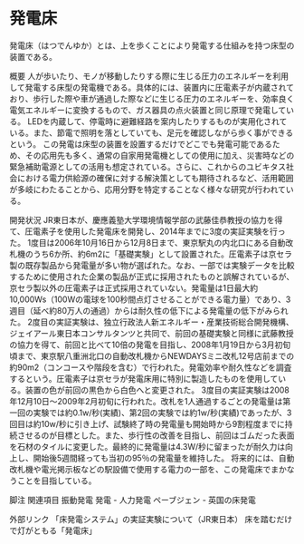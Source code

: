 # 発電床

発電床（はつでんゆか）とは、上を歩くことにより発電する仕組みを持つ床型の装置である。

概要
人が歩いたり、モノが移動したりする際に生じる圧力のエネルギーを利用して発電する床型の発電機である。具体的には、装置内に圧電素子が内蔵されており、歩行した際や車が通過した際などに生じる圧力のエネルギーを、効率良く電気エネルギーに変換するもので、ガス器具の点火装置と同じ原理で発電している。
LEDを内蔵して、停電時に避難経路を案内したりするものが実用化されている。また、節電で照明を落としていても、足元を確認しながら歩く事ができるという。
この発電は床型の装置を設置するだけでどこでも発電可能であるため、その応用先も多く、通常の自家用発電機としての使用に加え、災害時などの緊急補助電源としての活用も想定されている。さらに、これからのユビキタス社会における電力供給源の確保に対する解決策としても期待されるなど、活用範囲が多岐にわたることから、応用分野を特定することなく様々な研究が行われている。

開発状況
JR東日本が、慶應義塾大学環境情報学部の武藤佳恭教授の協力を得て、圧電素子を使用した発電床を開発し、2014年までに3度の実証実験を行った。
1度目は2006年10月16日から12月8日まで、東京駅丸の内北口にある自動改札機のうち6か所、約6m2に「基礎実験」として設置された。圧電素子は京セラ製の既存製品から発電量が多い物が選ばれた。なお、一部では実験データを比較するために使用された企業の製品が正式に採用されたものと誤解されているが、京セラ製以外の圧電素子は正式採用されていない。発電量は1日最大約10,000Ws（100Wの電球を100秒間点灯させることができる電力量）であり、3週目（延べ約80万人の通過）からは耐久性の低下による発電量の低下がみられた。
2度目の実証実験は、独立行政法人新エネルギー・産業技術総合開発機構、ジェイアール東日本コンサルタンツと共同で、前回の基礎実験と同様に武藤教授の協力を得て、前回と比べて10倍の発電を目指し、2008年1月19日から3月初旬頃まで、東京駅八重洲北口の自動改札機からNEWDAYSミニ改札12号店前までの約90m2（コンコースや階段を含む）で行われた。発電効率や耐久性などを調査するという。圧電素子は京セラが発電床用に特別に製造したものを使用している。装置の色が前回の黒色から白色へと変更された。
3度目の実証実験は2008年12月10日～2009年2月初旬に行われた。改札を1人通過するごとの発電量は第一回の実験では約0.1w/秒(実績)、第2回の実験では約1w/秒(実績)であったが、3回目は約10w/秒に引き上げ、試験終了時の発電量も開始時から9割程度までに持続させるのが目標とした。また、歩行性の改善を目指し、前回はゴムだった表面を石材のタイルに変更した。最終的に発電量は4.3W/秒に留まったが耐久力は向上し、開始後5週間経っても当初の95％の発電量を維持した。
将来的には、自動改札機や電光掲示板などの駅設備で使用する電力の一部を、この発電床でまかなうことを目指している。

脚注
関連項目
振動発電
発電 - 人力発電
ペーブジェン - 英国の床発電

外部リンク
「床発電システム」の実証実験について（JR東日本）
床を踏むだけで灯がともる「発電床」